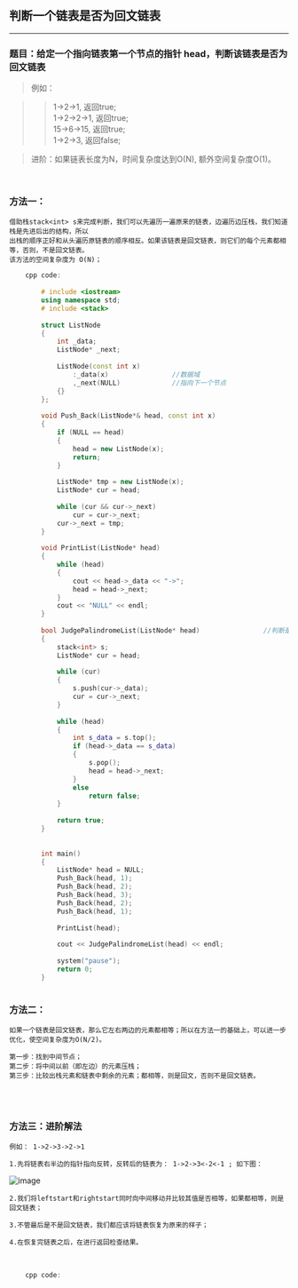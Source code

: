 ## 判断一个链表是否为回文链表

----------------------------------------

### 题目：给定一个指向链表第一个节点的指针 head，判断该链表是否为回文链表
>例如：

>> 1->2->1,    返回true;  <br>
>> 1->2->2->1, 返回true;  <br>
>> 15->6->15,  返回true;  <br>
>> 1->2->3,    返回false;  <br>

>进阶：如果链表长度为N，时间复杂度达到O(N), 额外空间复杂度O(1)。

<br>


### 方法一：

	借助栈stack<int> s来完成判断，我们可以先遍历一遍原来的链表，边遍历边压栈，我们知道栈是先进后出的结构，所以
	出栈的顺序正好和从头遍历原链表的顺序相反。如果该链表是回文链表，则它们的每个元素都相等，否则，不是回文链表。
	该方法的空间复杂度为 O(N)；


```cpp
	cpp code:
	
		# include <iostream>
		using namespace std;
		# include <stack>
		
		struct ListNode
		{
		    int _data;
		    ListNode* _next;
		
		    ListNode(const int x)
		        :_data(x)                //数据域
		        ,_next(NULL)             //指向下一个节点
		    {}
		};
		
		void Push_Back(ListNode*& head, const int x)
		{
		    if (NULL == head)
		    {
		        head = new ListNode(x);
		        return;
		    }
		
		    ListNode* tmp = new ListNode(x);
		    ListNode* cur = head;
		
		    while (cur && cur->_next)
		        cur = cur->_next;
		    cur->_next = tmp;
		}
		
		void PrintList(ListNode* head)
		{
		    while (head)
		    {
		        cout << head->_data << "->";
		        head = head->_next;
		    }
		    cout << "NULL" << endl;
		}
		
		bool JudgePalindromeList(ListNode* head)                //判断是否为回文链表
		{
		    stack<int> s;
		    ListNode* cur = head;
		
		    while (cur)
		    {
		        s.push(cur->_data);
		        cur = cur->_next;
		    }
		
		    while (head)
		    {
		        int s_data = s.top();
		        if (head->_data == s_data)
		        {
		            s.pop();
		            head = head->_next;
		        }
		        else
		            return false;
		    }
		
		    return true;
		}
		
		
		int main()
		{
		    ListNode* head = NULL;
		    Push_Back(head, 1);
		    Push_Back(head, 2);
		    Push_Back(head, 3);
		    Push_Back(head, 2);
		    Push_Back(head, 1);
		
		    PrintList(head);
		
		    cout << JudgePalindromeList(head) << endl;
		
		    system("pause");
		    return 0;
		}



```

### 方法二：

	如果一个链表是回文链表，那么它左右两边的元素都相等；所以在方法一的基础上，可以进一步优化，使空间复杂度为O(N/2)。
	
	第一步：找到中间节点；
	第二步：将中间以前（即左边）的元素压栈；
	第三步：比较出栈元素和链表中剩余的元素；都相等，则是回文，否则不是回文链表。
	
<br>
<br>

### 方法三：进阶解法

	例如： 1->2->3->2->1
	
	1.先将链表右半边的指针指向反转，反转后的链表为： 1->2->3<-2<-1 ; 如下图：

![image](http://hbimg.b0.upaiyun.com/e23c8e7e54d22ee91786fc4d8f3cc2a8d370a8d360fd-OjCOKJ_fw658)

	2.我们将leftstart和rightstart同时向中间移动并比较其值是否相等，如果都相等，则是回文链表；
	
	3.不管最后是不是回文链表，我们都应该将链表恢复为原来的样子；
	
	4.在恢复完链表之后，在进行返回检查结果。

<br>

```cpp
	cpp code:
		
		
		
		
		
		
		
		
		
		
		
		
		
		
		
		
		
		
```



		

	
	
	
	
	
	
	
	
	
	
	
	
	




